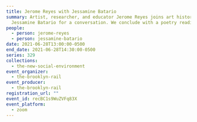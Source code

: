 ```yaml
---
title: Jerome Reyes with Jessamine Batario
summary: Artist, researcher, and educator Jerome Reyes joins art historian
  Jessamine Batario for a conversation. We conclude with a poetry reading.
people:
  - person: jerome-reyes
  - person: jessamine-batario
date: 2021-06-28T13:00:00-0500
end_date: 2021-06-28T14:30:00-0500
series: 329
collections:
  - the-new-social-environment
event_organizer:
  - the-brooklyn-rail
event_producer:
  - the-brooklyn-rail
registration_url: ""
event_id: recBC1s9WuZVFq83X 
event_platform:
  - zoom
---
```

